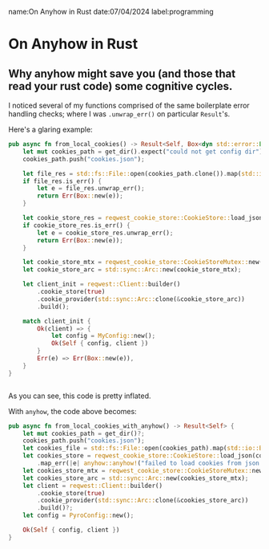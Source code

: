 name:On Anyhow in Rust
date:07/04/2024
label:programming

# On Anyhow in Rust

## Why anyhow might save you (and those that read your rust code) some cognitive cycles.

I noticed several of my functions comprised of the same boilerplate error handling checks;
where I was `.unwrap_err()` on particular `Result`'s.

Here's a glaring example:

```rust
pub async fn from_local_cookies() -> Result<Self, Box<dyn std::error::Error>> {
    let mut cookies_path = get_dir().expect("could not get config dir");
    cookies_path.push("cookies.json");

    let file_res = std::fs::File::open(cookies_path.clone()).map(std::io::BufReader::new);
    if file_res.is_err() {
        let e = file_res.unwrap_err();
        return Err(Box::new(e));
    }

    let cookie_store_res = reqwest_cookie_store::CookieStore::load_json(file_res.unwrap());
    if cookie_store_res.is_err() {
        let e = cookie_store_res.unwrap_err();
        return Err(Box::new(e));
    }

    let cookie_store_mtx = reqwest_cookie_store::CookieStoreMutex::new(cookie_store_res.unwrap());
    let cookie_store_arc = std::sync::Arc::new(cookie_store_mtx);

    let client_init = reqwest::Client::builder()
        .cookie_store(true)
        .cookie_provider(std::sync::Arc::clone(&cookie_store_arc))
        .build();

    match client_init {
        Ok(client) => {
            let config = MyConfig::new();
            Ok(Self { config, client })
        }
        Err(e) => Err(Box::new(e)),
    }
}



```

As you can see, this code is pretty inflated.

With `anyhow`, the code above becomes:

```rust
pub async fn from_local_cookies_with_anyhow() -> Result<Self> {
    let mut cookies_path = get_dir()?;
    cookies_path.push("cookies.json");
    let cookies_file = std::fs::File::open(cookies_path).map(std::io::BufReader::new)?;
    let cookies_store = reqwest_cookie_store::CookieStore::load_json(cookies_file)
        .map_err(|e| anyhow::anyhow!("failed to load cookies from json: {:?}", e))?;
    let cookies_store_mtx = reqwest_cookie_store::CookieStoreMutex::new(cookies_store);
    let cookies_store_arc = std::sync::Arc::new(cookies_store_mtx);
    let client = reqwest::Client::builder()
        .cookie_store(true)
        .cookie_provider(std::sync::Arc::clone(&cookies_store_arc))
        .build()?;
    let config = PyroConfig::new();

    Ok(Self { config, client })
}
```
